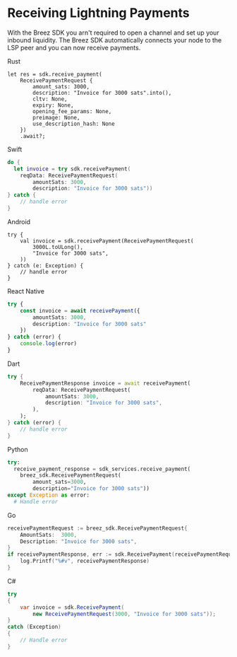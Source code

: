 # Receiving Lightning Payments

With the Breez SDK you arn't required to open a channel and set up your inbound liquidity.
The Breez SDK automatically connects your node to the LSP peer and you can now receive payments.

<custom-tabs category="lang">
<div slot="title">Rust</div>
<section>

```rust,ignore
let res = sdk.receive_payment(
    ReceivePaymentRequest {
        amount_sats: 3000,
        description: "Invoice for 3000 sats".into(),
        cltv: None,
        expiry: None,
        opening_fee_params: None,
        preimage: None,
        use_description_hash: None
    })
    .await?;
```
</section>

<div slot="title">Swift</div>
<section>

```swift
do {
  let invoice = try sdk.receivePayment(
    reqData: ReceivePaymentRequest(
        amountSats: 3000, 
        description: "Invoice for 3000 sats"))
} catch {
    // handle error
}
```
</section>

<div slot="title">Android</div>
<section>

```kotlin,ignore
try {
    val invoice = sdk.receivePayment(ReceivePaymentRequest(
        3000L.toULong(),
        "Invoice for 3000 sats",
    ))
} catch (e: Exception) {
    // handle error
}
```
</section>

<div slot="title">React Native</div>
<section>

```typescript
try {
    const invoice = await receivePayment({
        amountSats: 3000, 
        description: "Invoice for 3000 sats"
    })
} catch (error) {
    console.log(error)
}
```
</section>

<div slot="title">Dart</div>
<section>

```dart
try {
    ReceivePaymentResponse invoice = await receivePayment(
        reqData: ReceivePaymentRequest(
            amountSats: 3000, 
            description: "Invoice for 3000 sats",
        ),
    );
} catch (error) {
    // handle error
}
```
</section>

<div slot="title">Python</div>
<section>

```python
try:
  receive_payment_response = sdk_services.receive_payment(
    breez_sdk.ReceivePaymentRequest(
        amount_sats=3000,
        description="Invoice for 3000 sats"))
except Exception as error:
  # Handle error
```
</section>

<div slot="title">Go</div>
<section>

```go
receivePaymentRequest := breez_sdk.ReceivePaymentRequest{
    AmountSats:  3000,
    Description: "Invoice for 3000 sats",
}
if receivePaymentResponse, err := sdk.ReceivePayment(receivePaymentRequest); err == nil {
    log.Printf("%#v", receivePaymentResponse)
}
```
</section>

<div slot="title">C#</div>
<section>

```cs
try 
{
    var invoice = sdk.ReceivePayment(
        new ReceivePaymentRequest(3000, "Invoice for 3000 sats"));
} 
catch (Exception) 
{
    // Handle error
}
```
</section>
</custom-tabs>
